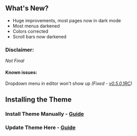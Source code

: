 ## What's New?
* Huge improvements, most pages now in dark mode
* Most menus darkened
* Colors corrected
* Scroll bars now darkened


### Disclaimer:
*Not Final*
#### Known issues:
Dropdown menu in editor won't show up *(Fixed - [v0.5.0.1RC](Dark.css))*

## Installing the Theme
### Install Theme Manually - [**Guide**](Dark-README.md)
### Update Theme Here - [Guide](Dark-UPDATE.md)
